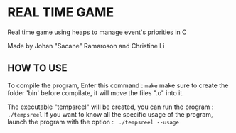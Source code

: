 # REAL TIME GAME

Real time game using heaps to manage event's priorities in C

Made by Johan "Sacane" Ramaroson and Christine Li


## HOW TO USE

To compile the program, Enter this command : 
```make```
make sure to create the folder 'bin' before compilate, it will move the files ".o" into it. 

The executable "tempsreel" will be created, you can run the program :
```./tempsreel```
If you want to know all the specific usage of the program, launch the program with the option :
``` ./tempsreel --usage```


